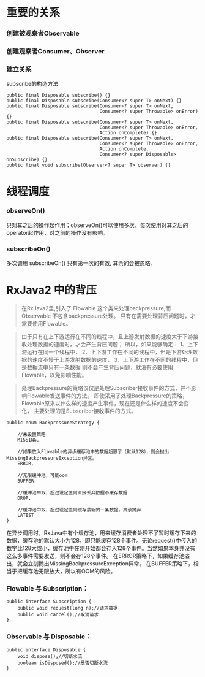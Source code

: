 

# 重要的关系
### 创建被观察者Observable



### 创建观察者Consumer、Observer



### 建立关系

subscribe的构造方法
```
public final Disposable subscribe() {}
public final Disposable subscribe(Consumer<? super T> onNext) {}
public final Disposable subscribe(Consumer<? super T> onNext,
								  Consumer<? super Throwable> onError) {}
public final Disposable subscribe(Consumer<? super T> onNext,
								  Consumer<? super Throwable> onError,
								  Action onComplete) {}
public final Disposable subscribe(Consumer<? super T> onNext,
								  Consumer<? super Throwable> onError,
								  Action onComplete,
								  Consumer<? super Disposable> onSubscribe) {}
public final void subscribe(Observer<? super T> observer) {}
```


# 线程调度

### observeOn()

只对其之后的操作起作用；observeOn()可以使用多次，每次使用对其之后的operator起作用，对之前的操作没有影响。

### subscribeOn()

多次调用 subscribeOn() 只有第一次的有效, 其余的会被忽略.



# RxJava2 中的背压




> 在RxJava2里,引入了 Flowable 这个类来处理backpressure,而 Observable 不包含backpressure处理。
只有在需要处理背压问题时，才需要使用Flowable。

> 由于只有在上下游运行在不同的线程中，且上游发射数据的速度大于下游接收处理数据的速度时，才会产生背压问题；
所以，如果能够确定：
1、上下游运行在同一个线程中，
2、上下游工作在不同的线程中，但是下游处理数据的速度不慢于上游发射数据的速度，
3、上下游工作在不同的线程中，但是数据流中只有一条数据
则不会产生背压问题，就没有必要使用Flowable，以免影响性能。

> 处理Backpressure的策略仅仅是处理Subscriber接收事件的方式，并不影响Flowable发送事件的方法。
即使采用了处理Backpressure的策略，Flowable原来以什么样的速度产生事件，现在还是什么样的速度不会变化，
主要处理的是Subscriber接收事件的方式。




```
public enum BackpressureStrategy {

    //未设置策略
    MISSING,

    //如果放入Flowable的异步缓存池中的数据超限了（默认128），则会抛出MissingBackpressureException异常。
    ERROR,

    //无限缓冲池，可能oom
    BUFFER,

    //缓冲池中取，超过设定值则直接丢弃数据不缓存数据
    DROP,

    //缓冲池中取，超过设定值则缓存最新的一条数据，其余抛弃
    LATEST
}
```

在异步调用时，RxJava中有个缓存池，用来缓存消费者处理不了暂时缓存下来的数据，缓存池的默认大小为128，即只能缓存128个事件。无论request()中传入的数字比128大或小，缓存池中在刚开始都会存入128个事件。当然如果本身并没有这么多事件需要发送，则不会存128个事件。
在ERROR策略下，如果缓存池溢出，就会立刻抛出MissingBackpressureException异常。
在BUFFER策略下，相当于把缓存池无限放大，所以有OOM的风险。

### Flowable 与 Subscription：
```
public interface Subscription {
    public void request(long n);//请求数据
    public void cancel();//取消请求
}
```

### Observable 与 Disposable：
```
public interface Disposable {
    void dispose();//切断水流
    boolean isDisposed();//是否切断水流
}
```












